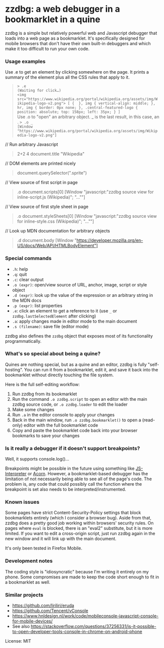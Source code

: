 # zzdbg: a web debugger in a bookmarklet in a quine

zzdbg is a simple but relatively powerful web and Javascript debugger that loads into a web page as a bookmarklet. It's specifically designed for mobile browsers that don't have their own built-in debuggers and which make it too difficult to run your own code.

### Usage examples
Use .e to get an element by clicking somewhere on the page. It prints a summary of the element plus all the CSS rules that apply to it.
> `> .e`  
> `(Waiting for click…)`  
> `<img src="https://www.wikipedia.org/portal/wikipedia.org/assets/img/Wikipedia-logo-v2.png"> [ {  }, img { vertical-align: middle; }, hr, img { border: 0px none; }, .central-featured-logo { position: absolute; top: 158px; left: 35px; } ]`  
Use .o to "open" an arbitrary object. _ is the last result, in this case, an <img>.
> `> .o _`  
> `[Window "https://www.wikipedia.org/portal/wikipedia.org/assets/img/Wikipedia-logo-v2.png"]`  

// Run arbitrary Javascript
> 2+2
4
> document.title
"Wikipedia"

// DOM elements are printed nicely
> document.querySelector(".sprite")
<span class="central-textlogo__image sprite svg-Wikipedia_wordmark">

// View source of first script in page
> .o document.scripts[0]
[Window "javascript:\"zzdbg source view for inline-script.js (Wikipedia)\"; \"...\""]

// View source of first style sheet in page
> .o document.styleSheets[0]
[Window "javascript:\"zzdbg source view for inline-style.css (Wikipedia)\"; \"...\""]

// Look up MDN documentation for arbitrary objects
> .d document.body
[Window "https://developer.mozilla.org/en-US/docs/Web/API/HTMLBodyElement"]

### Special commands
- `.h`: help
- `.q`: quit
- `.c`: clear output
- `.o (expr)`: open/view source of URL, anchor, image, script or style object
- `.d (expr)`: look up the value of the expression or an arbitrary string in the MDN docs
- `.p (expr)`: list properties
- `.e`: click an element to get a reference to it (use `_` or `zzdbg.lastSelectedElement` after clicking)
- `.a`: apply changes made in editor mode to the main document
- `.s (filename)`: save file (editor mode)

zzdbg also defines the `zzdbg` object that exposes most of its functionality programmatically.

### What's so special about being a quine?
Quines are nothing special, but as a quine and an editor, zzdbg is fully "self-hosting". You can run it from a bookmarklet, edit it, and save it back into the bookmarklet without directly touching the file system.

Here is the full self-editing workflow:
1. Run zzdbg from its bookmarklet
2. Run the command `.o zzdbg.script` to open an editor with the main zzdbg source code, or `.o zzdbg.loader` to edit the loader
3. Make some changes
4. Run `.a` in the editor console to apply your changes
5. Back in the main window, run `.o zzdbg.bookmarklet()` to open a (read-only) editor with the full bookmarklet code
6. Copy and paste the bookmarklet code back into your browser bookmarks to save your changes

### Is it really a debugger if it doesn't support breakpoints?
Well, it supports console.log()...

Breakpoints might be possible in the future using something like [JS-Interpreter](https://github.com/NeilFraser/JS-Interpreter) or [Acorn](https://github.com/acornjs/acorn). However, a bookmarklet-based debugger has the limitation of not necessarily being able to see all of the page's code. The problem is, any code that could possibly call the function where the breakpoint is set also needs to be interpreted/instrumented.

### Known issues
Some pages have strict Content-Security-Policy settings that block bookmarklets entirely (which I consider a browser bug). Aside from that, zzdbg does a pretty good job working within browsers' security rules. On pages where `eval` is blocked, there is an "eval2" substitute, but it is more limited. If you want to edit a cross-origin script, just run zzdbg again in the new window and it will link up with the main document.

It's only been tested in Firefox Mobile.

### Development notes
The coding style is "idiosyncratic" because I'm writing it entirely on my phone. Some compromises are made to keep the code short enough to fit in a bookmarklet as well.

### Similar projects
- https://github.com/liriliri/eruda
- https://github.com/Tencent/vConsole
- https://www.hnldesign.nl/work/code/mobileconsole-javascript-console-for-mobile-devices/
- See also https://stackoverflow.com/questions/37256331/is-it-possible-to-open-developer-tools-console-in-chrome-on-android-phone


License: MIT

